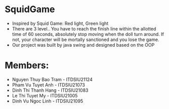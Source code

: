 # SquidGame
- Inspired by Squid Game: Red light, Green light
- There are 3 level.. You have to reach the finish line within the allotted time of 60 seconds, absolutely stop moving  when the doll turn around. If not, your character will be mortally sanctioned and you lose the game.
- Our project was built by java swing and designed based on the OOP 
# Members:
- Nguyen Thuy Bao Tram - ITDSIU21124
- Pham Vu Tuyet Anh - ITDSIU21073
- Dinh Thi Thanh Hang - ITDSIU21083
- Le Thi Tuyet My - ITDSIU21005
- Dinh Vu Ngoc Linh - ITDSIU21095

